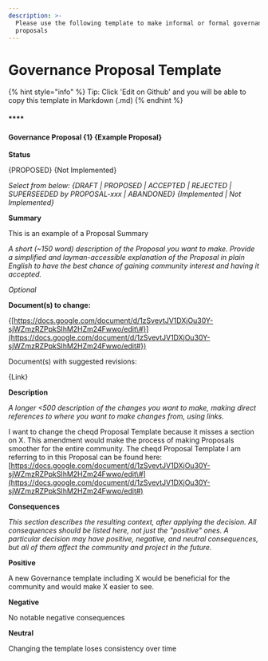 ```yaml
---
description: >-
  Please use the following template to make informal or formal governance
  proposals
---
```


# Governance Proposal Template

{% hint style="info" %}
Tip: Click 'Edit on Github' and you will be able to copy this template in Markdown \(.md\) 
{% endhint %}

#### \*\*\*\*

#### **Governance Proposal {1} {Example Proposal}**

**Status**

{PROPOSED} {Not Implemented}

_Select from below:_ _{DRAFT \| PROPOSED \| ACCEPTED \| REJECTED \| SUPERSEEDED by PROPOSAL-xxx \| ABANDONED} {Implemented \| Not Implemented}_

**Summary**

This is an example of a Proposal Summary

_A short \(~150 word\) description of the Proposal you want to make. Provide a simplified and layman-accessible explanation of the Proposal in plain English to have the best chance of gaining community interest and having it accepted._

_Optional_

**Document\(s\) to change:**

{[https://docs.google.com/document/d/1zSvevtJV1DXjOu30Y-sjWZmzRZPpkSIhM2HZm24Fwwo/edit\#}](https://docs.google.com/document/d/1zSvevtJV1DXjOu30Y-sjWZmzRZPpkSIhM2HZm24Fwwo/edit#})

Document\(s\) with suggested revisions:

{Link}

**Description**

_A longer &lt;500 description of the changes you want to make, making direct references to where you want to make changes from, using links._

I want to change the cheqd Proposal Template because it misses a section on X. This amendment would make the process of making Proposals smoother for the entire community. The cheqd Proposal Template I am referring to in this Proposal can be found here: [https://docs.google.com/document/d/1zSvevtJV1DXjOu30Y-sjWZmzRZPpkSIhM2HZm24Fwwo/edit\#](https://docs.google.com/document/d/1zSvevtJV1DXjOu30Y-sjWZmzRZPpkSIhM2HZm24Fwwo/edit#)

**Consequences**

_This section describes the resulting context, after applying the decision. All consequences should be listed here, not just the "positive" ones. A particular decision may have positive, negative, and neutral consequences, but all of them affect the community and project in the future._

**Positive**

A new Governance template including X would be beneficial for the community and would make X easier to see.

**Negative**

No notable negative consequences

**Neutral**

Changing the template loses consistency over time

####  

